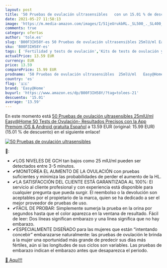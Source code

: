 ```yaml
---
layout: post
title: '50 Pruebas de ovulación ultrasensibles   con un 15.01 % de descuento'
date: 2021-05-27 11:58:13
image: 'https://m.media-amazon.com/images/I/51jeUrukbRL._SL500_._SL400_.jpg'
comments: true
category: ofertas
author: 'tole.es'
slug: 'B00F3IH58Y-es 50 Pruebas de ovulación ultrasensibles 25mlU/ml Easy@Home...'
sku: 'B00F3IH58Y-es'
tags: [ 'Fertilidad y tests de ovulación','Kits de tests de ovulación y fertilidad','Monitores de diagnóstico y salud','Pruebas médicas y tests','Salud y cuidado personal','Suministros y equipamiento médico','android','easy@home', ]
actualPrice: 13.59 EUR
currency: EUR
price: 13.59
comparePrice: 15.99 EUR
prodname: '50 Pruebas de ovulación ultrasensibles  25mlU/ml   Easy@Home 50 Tests de Ovulación- Resultados Precisos con la App Premom  iOS & Android  gratuita Español'
country: 'es'
flag: '🇪🇸'
brand: 'Easy@Home'
buyurl: 'https://www.amazon.es/dp/B00F3IH58Y/?tag=tolees-21'
descuento: '15.01'
average: '13.59'
---
```


En este momento está [50 Pruebas de ovulación ultrasensibles  25mlU/ml   Easy@Home 50 Tests de Ovulación- Resultados Precisos con la App Premom  iOS & Android  gratuita Español](https://www.amazon.es/dp/B00F3IH58Y/?tag=tolees-21) a 13.59 EUR (original: 15.99 EUR) (15.01 %  de descuento) en el siguiente enlace!

[![50 Pruebas de ovulación ultrasensibles  ](https://m.media-amazon.com/images/I/51jeUrukbRL._SL500_._SL400_.jpg)](https://www.amazon.es/dp/B00F3IH58Y/?tag=tolees-21)

🔎:

- ✔LOS NIVELES DE GCH tan bajos como 25 mlU/ml pueden ser detectados entre 3-5 minutos.
- ✔MONITOREA EL AUMENTO DE LA OVULACIÓN con pruebas suficientes y minimiza las probabilidades de perder el aumento de la HL.
- ✔LA SATISFACCIÓN DEL CLIENTE ESTÁ GARANTIZADA AL 100%: El servicio al cliente profesional y con experiencia está disponible para cualquier pregunta que pueda surgir. El reembolso o la devolución son aceptables por el propietario de la marca, quien se ha dedicado a ser el mejor proveedor de pruebas de uso.
- ✔FÁCIL DE PROBAR: Simplemente sumerja la prueba en la orina por segundos hasta que el color aparezca en la ventana de resultado. Fácil de leer: Dos líneas significan embarazo y una línea significa que no hay embarazo.
- ✔ESPECIALMENTE DISEÑADO para las mujeres que están “intentando concebir” embarazarse naturalmente: las pruebas de ovulación le brinda a la mujer una oportunidad más grande de predecir sus días más fértiles, aún si las longitudes de sus ciclos son variables. Las pruebas de embarazo indican el embarazo antes que desaparezca el periodo.

[🛒 Aquí!!!](https://www.amazon.es/dp/B00F3IH58Y/?tag=tolees-21)
